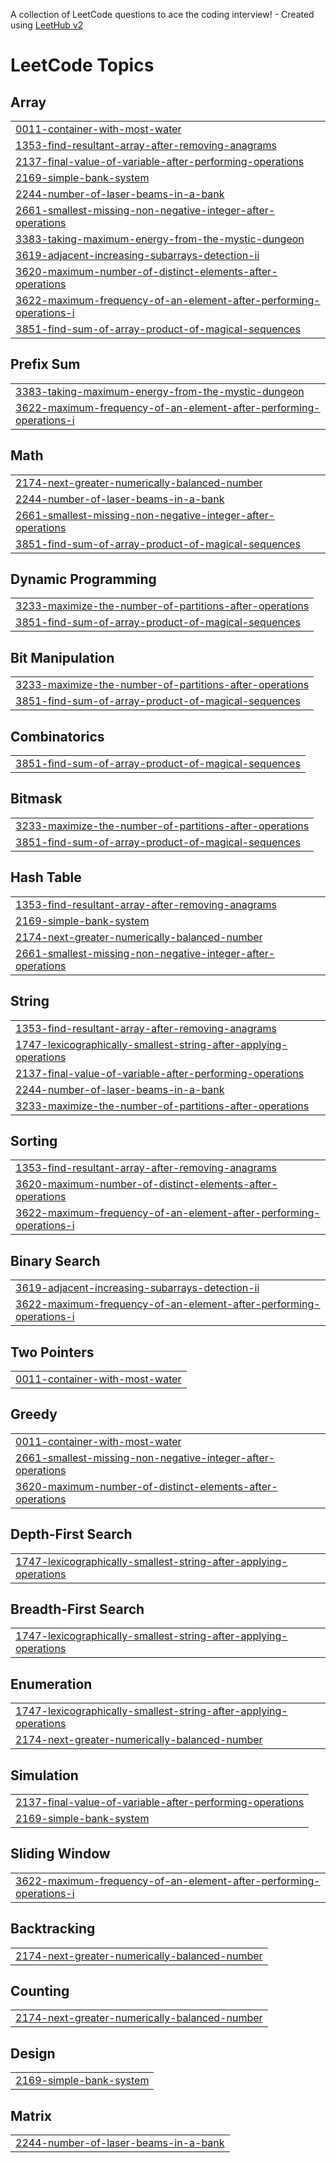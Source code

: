 A collection of LeetCode questions to ace the coding interview! - Created using [LeetHub v2](https://github.com/arunbhardwaj/LeetHub-2.0)
<!---LeetCode Topics Start-->
# LeetCode Topics
## Array
|  |
| ------- |
| [0011-container-with-most-water](https://github.com/adhavan18/leet/tree/master/0011-container-with-most-water) |
| [1353-find-resultant-array-after-removing-anagrams](https://github.com/adhavan18/leet/tree/master/1353-find-resultant-array-after-removing-anagrams) |
| [2137-final-value-of-variable-after-performing-operations](https://github.com/adhavan18/leet/tree/master/2137-final-value-of-variable-after-performing-operations) |
| [2169-simple-bank-system](https://github.com/adhavan18/leet/tree/master/2169-simple-bank-system) |
| [2244-number-of-laser-beams-in-a-bank](https://github.com/adhavan18/leet/tree/master/2244-number-of-laser-beams-in-a-bank) |
| [2661-smallest-missing-non-negative-integer-after-operations](https://github.com/adhavan18/leet/tree/master/2661-smallest-missing-non-negative-integer-after-operations) |
| [3383-taking-maximum-energy-from-the-mystic-dungeon](https://github.com/adhavan18/leet/tree/master/3383-taking-maximum-energy-from-the-mystic-dungeon) |
| [3619-adjacent-increasing-subarrays-detection-ii](https://github.com/adhavan18/leet/tree/master/3619-adjacent-increasing-subarrays-detection-ii) |
| [3620-maximum-number-of-distinct-elements-after-operations](https://github.com/adhavan18/leet/tree/master/3620-maximum-number-of-distinct-elements-after-operations) |
| [3622-maximum-frequency-of-an-element-after-performing-operations-i](https://github.com/adhavan18/leet/tree/master/3622-maximum-frequency-of-an-element-after-performing-operations-i) |
| [3851-find-sum-of-array-product-of-magical-sequences](https://github.com/adhavan18/leet/tree/master/3851-find-sum-of-array-product-of-magical-sequences) |
## Prefix Sum
|  |
| ------- |
| [3383-taking-maximum-energy-from-the-mystic-dungeon](https://github.com/adhavan18/leet/tree/master/3383-taking-maximum-energy-from-the-mystic-dungeon) |
| [3622-maximum-frequency-of-an-element-after-performing-operations-i](https://github.com/adhavan18/leet/tree/master/3622-maximum-frequency-of-an-element-after-performing-operations-i) |
## Math
|  |
| ------- |
| [2174-next-greater-numerically-balanced-number](https://github.com/adhavan18/leet/tree/master/2174-next-greater-numerically-balanced-number) |
| [2244-number-of-laser-beams-in-a-bank](https://github.com/adhavan18/leet/tree/master/2244-number-of-laser-beams-in-a-bank) |
| [2661-smallest-missing-non-negative-integer-after-operations](https://github.com/adhavan18/leet/tree/master/2661-smallest-missing-non-negative-integer-after-operations) |
| [3851-find-sum-of-array-product-of-magical-sequences](https://github.com/adhavan18/leet/tree/master/3851-find-sum-of-array-product-of-magical-sequences) |
## Dynamic Programming
|  |
| ------- |
| [3233-maximize-the-number-of-partitions-after-operations](https://github.com/adhavan18/leet/tree/master/3233-maximize-the-number-of-partitions-after-operations) |
| [3851-find-sum-of-array-product-of-magical-sequences](https://github.com/adhavan18/leet/tree/master/3851-find-sum-of-array-product-of-magical-sequences) |
## Bit Manipulation
|  |
| ------- |
| [3233-maximize-the-number-of-partitions-after-operations](https://github.com/adhavan18/leet/tree/master/3233-maximize-the-number-of-partitions-after-operations) |
| [3851-find-sum-of-array-product-of-magical-sequences](https://github.com/adhavan18/leet/tree/master/3851-find-sum-of-array-product-of-magical-sequences) |
## Combinatorics
|  |
| ------- |
| [3851-find-sum-of-array-product-of-magical-sequences](https://github.com/adhavan18/leet/tree/master/3851-find-sum-of-array-product-of-magical-sequences) |
## Bitmask
|  |
| ------- |
| [3233-maximize-the-number-of-partitions-after-operations](https://github.com/adhavan18/leet/tree/master/3233-maximize-the-number-of-partitions-after-operations) |
| [3851-find-sum-of-array-product-of-magical-sequences](https://github.com/adhavan18/leet/tree/master/3851-find-sum-of-array-product-of-magical-sequences) |
## Hash Table
|  |
| ------- |
| [1353-find-resultant-array-after-removing-anagrams](https://github.com/adhavan18/leet/tree/master/1353-find-resultant-array-after-removing-anagrams) |
| [2169-simple-bank-system](https://github.com/adhavan18/leet/tree/master/2169-simple-bank-system) |
| [2174-next-greater-numerically-balanced-number](https://github.com/adhavan18/leet/tree/master/2174-next-greater-numerically-balanced-number) |
| [2661-smallest-missing-non-negative-integer-after-operations](https://github.com/adhavan18/leet/tree/master/2661-smallest-missing-non-negative-integer-after-operations) |
## String
|  |
| ------- |
| [1353-find-resultant-array-after-removing-anagrams](https://github.com/adhavan18/leet/tree/master/1353-find-resultant-array-after-removing-anagrams) |
| [1747-lexicographically-smallest-string-after-applying-operations](https://github.com/adhavan18/leet/tree/master/1747-lexicographically-smallest-string-after-applying-operations) |
| [2137-final-value-of-variable-after-performing-operations](https://github.com/adhavan18/leet/tree/master/2137-final-value-of-variable-after-performing-operations) |
| [2244-number-of-laser-beams-in-a-bank](https://github.com/adhavan18/leet/tree/master/2244-number-of-laser-beams-in-a-bank) |
| [3233-maximize-the-number-of-partitions-after-operations](https://github.com/adhavan18/leet/tree/master/3233-maximize-the-number-of-partitions-after-operations) |
## Sorting
|  |
| ------- |
| [1353-find-resultant-array-after-removing-anagrams](https://github.com/adhavan18/leet/tree/master/1353-find-resultant-array-after-removing-anagrams) |
| [3620-maximum-number-of-distinct-elements-after-operations](https://github.com/adhavan18/leet/tree/master/3620-maximum-number-of-distinct-elements-after-operations) |
| [3622-maximum-frequency-of-an-element-after-performing-operations-i](https://github.com/adhavan18/leet/tree/master/3622-maximum-frequency-of-an-element-after-performing-operations-i) |
## Binary Search
|  |
| ------- |
| [3619-adjacent-increasing-subarrays-detection-ii](https://github.com/adhavan18/leet/tree/master/3619-adjacent-increasing-subarrays-detection-ii) |
| [3622-maximum-frequency-of-an-element-after-performing-operations-i](https://github.com/adhavan18/leet/tree/master/3622-maximum-frequency-of-an-element-after-performing-operations-i) |
## Two Pointers
|  |
| ------- |
| [0011-container-with-most-water](https://github.com/adhavan18/leet/tree/master/0011-container-with-most-water) |
## Greedy
|  |
| ------- |
| [0011-container-with-most-water](https://github.com/adhavan18/leet/tree/master/0011-container-with-most-water) |
| [2661-smallest-missing-non-negative-integer-after-operations](https://github.com/adhavan18/leet/tree/master/2661-smallest-missing-non-negative-integer-after-operations) |
| [3620-maximum-number-of-distinct-elements-after-operations](https://github.com/adhavan18/leet/tree/master/3620-maximum-number-of-distinct-elements-after-operations) |
## Depth-First Search
|  |
| ------- |
| [1747-lexicographically-smallest-string-after-applying-operations](https://github.com/adhavan18/leet/tree/master/1747-lexicographically-smallest-string-after-applying-operations) |
## Breadth-First Search
|  |
| ------- |
| [1747-lexicographically-smallest-string-after-applying-operations](https://github.com/adhavan18/leet/tree/master/1747-lexicographically-smallest-string-after-applying-operations) |
## Enumeration
|  |
| ------- |
| [1747-lexicographically-smallest-string-after-applying-operations](https://github.com/adhavan18/leet/tree/master/1747-lexicographically-smallest-string-after-applying-operations) |
| [2174-next-greater-numerically-balanced-number](https://github.com/adhavan18/leet/tree/master/2174-next-greater-numerically-balanced-number) |
## Simulation
|  |
| ------- |
| [2137-final-value-of-variable-after-performing-operations](https://github.com/adhavan18/leet/tree/master/2137-final-value-of-variable-after-performing-operations) |
| [2169-simple-bank-system](https://github.com/adhavan18/leet/tree/master/2169-simple-bank-system) |
## Sliding Window
|  |
| ------- |
| [3622-maximum-frequency-of-an-element-after-performing-operations-i](https://github.com/adhavan18/leet/tree/master/3622-maximum-frequency-of-an-element-after-performing-operations-i) |
## Backtracking
|  |
| ------- |
| [2174-next-greater-numerically-balanced-number](https://github.com/adhavan18/leet/tree/master/2174-next-greater-numerically-balanced-number) |
## Counting
|  |
| ------- |
| [2174-next-greater-numerically-balanced-number](https://github.com/adhavan18/leet/tree/master/2174-next-greater-numerically-balanced-number) |
## Design
|  |
| ------- |
| [2169-simple-bank-system](https://github.com/adhavan18/leet/tree/master/2169-simple-bank-system) |
## Matrix
|  |
| ------- |
| [2244-number-of-laser-beams-in-a-bank](https://github.com/adhavan18/leet/tree/master/2244-number-of-laser-beams-in-a-bank) |
<!---LeetCode Topics End-->